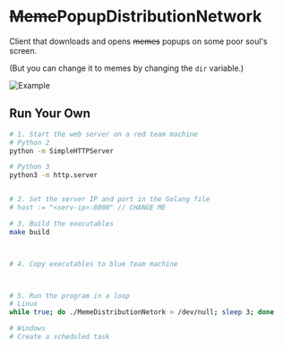 # ~~Meme~~PopupDistributionNetwork

Client that downloads and opens ~~memes~~ popups on some poor soul's screen.

(But you can change it to memes by changing the `dir` variable.)

![Example](example.gif)

## Run Your Own

```bash
# 1. Start the web server on a red team machine
# Python 2
python -m SimpleHTTPServer

# Python 3
python3 -m http.server


# 2. Set the server IP and port in the Golang file
# host := "<serv-ip>:8000" // CHANGE ME 

# 3. Build the executables
make build



# 4. Copy executables to blue team machine



# 5. Run the program in a loop
# Linux
while true; do ./MemeDistributionNetork > /dev/null; sleep 3; done

# Windows
# Create a scheduled task

```